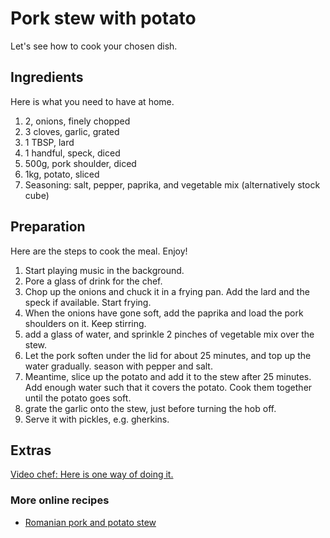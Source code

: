 # Pork stew with potato

Let's see how to cook your chosen dish.

## Ingredients

Here is what you need to have at home.

1. 2, onions, finely chopped
2. 3 cloves, garlic, grated
3. 1 TBSP, lard
4. 1 handful, speck, diced
5. 500g, pork shoulder, diced
6. 1kg, potato, sliced
7. Seasoning: salt, pepper, paprika, and vegetable mix (alternatively stock cube)

## Preparation

Here are the steps to cook the meal. Enjoy!

1. Start playing music in the background.
2. Pore a glass of drink for the chef.
3. Chop up the onions and chuck it in a frying pan. Add the lard and the speck if available. Start frying.
4. When the onions have gone soft, add the paprika and load the pork shoulders on it. Keep stirring.
5. add a glass of water, and sprinkle 2 pinches of vegetable mix over the stew.
6. Let the pork soften under the lid for about 25 minutes, and top up the water gradually. season with pepper and salt.
7. Meantime, slice up the potato and add it to the stew after 25 minutes. Add enough water such that it covers the potato. Cook them together until the potato goes soft.
8. grate the garlic onto the stew, just before turning the hob off.
9. Serve it with pickles, e.g. gherkins.

## Extras

[Video chef: Here is one way of doing it.](https://youtu.be/twgSz-PE-jQ)

### More online recipes

* [Romanian pork and potato stew](https://www.thespruceeats.com/romanian-pork-and-potato-stew-recipe-1137274)